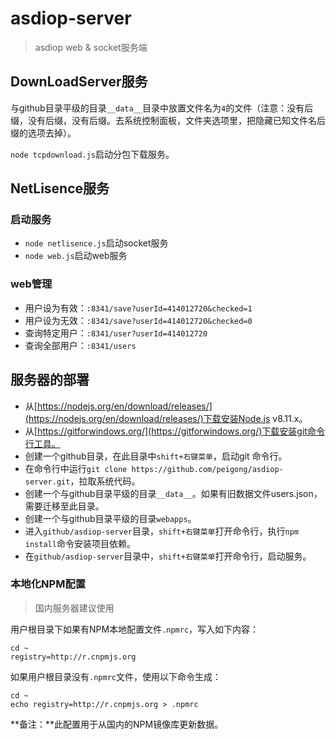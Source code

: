 # asdiop-server

> asdiop web & socket服务端

## DownLoadServer服务 ##

与github目录平级的目录`__data__`目录中放置文件名为`4`的文件（注意：没有后缀，没有后缀，没有后缀。去系统控制面板，文件夹选项里，把隐藏已知文件名后缀的选项去掉）。

`node tcpdownload.js`启动分包下载服务。

## NetLisence服务 ##

### 启动服务 ###

- `node netlisence.js`启动socket服务
- `node web.js`启动web服务

### web管理 ###

- 用户设为有效：`:8341/save?userId=414012720&checked=1`
- 用户设为无效：`:8341/save?userId=414012720&checked=0`
- 查询特定用户：`:8341/user?userId=414012720`
- 查询全部用户：`:8341/users`

## 服务器的部署

- 从[https://nodejs.org/en/download/releases/](https://nodejs.org/en/download/releases/)下载安装Node.js v8.11.x。
- 从[https://gitforwindows.org/](https://gitforwindows.org/)下载安装git命令行工具。
- 创建一个github目录，在此目录中`shift+右键菜单`，启动git 命令行。
- 在命令行中运行`git clone https://github.com/peigong/asdiop-server.git`，拉取系统代码。
- 创建一个与github目录平级的目录`__data__`。如果有旧数据文件users.json，需要迁移至此目录。
- 创建一个与github目录平级的目录`webapps`。
- 进入`github/asdiop-server`目录，`shift+右键菜单`打开命令行，执行`npm install`命令安装项目依赖。
- 在`github/asdiop-server`目录中，`shift+右键菜单`打开命令行，启动服务。

### 本地化NPM配置 ###

> 国内服务器建议使用

用户根目录下如果有NPM本地配置文件`.npmrc`，写入如下内容：

    cd ~
    registry=http://r.cnpmjs.org

如果用户根目录没有`.npmrc`文件，使用以下命令生成：

    cd ~
    echo registry=http://r.cnpmjs.org > .npmrc


**备注：**此配置用于从国内的NPM镜像库更新数据。


